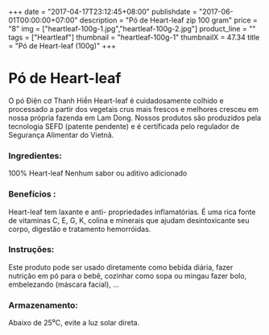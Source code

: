 +++
date = "2017-04-17T23:12:45+08:00"
publishdate = "2017-06-01T00:00:00+07:00"
description = "Pó de Heart-leaf zip 100 gram"
price = "8"
img = ["heartleaf-100g-1.jpg","heartleaf-100g-2.jpg"]
product_line = ""
tags = ["Heartleaf"]
thumbnail = "heartleaf-100g-1"
thumbnailX = 47.34
title = "Pó de Heart-leaf (100g)"
+++

# Pó de Heart-leaf

O pó Điện cơ Thanh Hiền Heart-leaf é cuidadosamente colhido e processado a partir dos vegetais crus mais frescos e melhores
cresceu em nossa própria fazenda em Lam Dong. Nossos produtos são produzidos pela tecnologia SEFD (patente pendente) e
é certificada pelo regulador de Segurança Alimentar do Vietnã.


### Ingredientes:
100% Heart-leaf
Nenhum sabor ou aditivo adicionado

### Benefícios :
Heart-leaf tem laxante e anti-
propriedades inflamatórias. É uma rica
fonte de vitaminas C, E, G, K, colina
e minerais que ajudam desintoxicante
seu corpo, digestão e tratamento
hemorróidas.

### Instruções:
Este produto pode ser usado diretamente como
bebida diária, fazer nutrição em pó
para o bebê, cozinhar como sopa ou mingau
fazer bolo, embelezando (máscara facial), ...

### Armazenamento:
Abaixo de 25⁰C, evite a luz solar direta.
